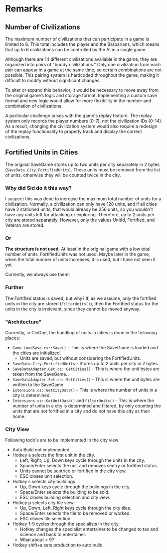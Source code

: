# Remarks

## Number of Civilizations

The maximum number of civilizations that can participate in a game is limited to 8. This total includes the player and the Barbarians, which means that up to 6 civilizations can be controlled by the AI in a single game.

Although there are 14 different civilizations available in the game, they are organized into pairs of "buddy civilizations." Only one civilization from each pair can appear in a game at the same time, so certain combinations are not possible. This pairing system is hardcoded throughout the game, making it difficult to modify without significant changes.

To alter or expand this behavior, it would be necessary to move away from the original game’s logic and storage format. Implementing a custom save format and new logic would allow for more flexibility in the number and combination of civilizations.

A particular challenge arises with the game's replay feature. The replay system only records the player numbers (0-7), not the civilization IDs (0-14). As a result, changing the civilization system would also require a redesign of the replay functionality to properly track and display the correct civilizations.

## Fortified Units in Cities

The original SaveGame stores up to two units per city separately in 2 bytes (`SaveData.City.FortifiedUnits`).
These units must be removed from the list of units, otherwise they will be counted twice in the city.

### Why did Sid do it this way?

I suspect this was done to increase the maximum total number of units for a civilization.
Normally, a civilization can only have 128 units, and if all cities have 2 stationed units, that would already be 256 units, so you wouldn't have any units left for attacking or exploring.
Therefore, up to 2 units per city are stored separately.
However, only the values UnitId, Fortified, and Veteran are stored.

### Or

**The structure is not used.**
At least in the original game with a low total number of units, FortifiedUnits was not used.
Maybe later in the game, when the total number of units increases, it is used, but I have not seen it yet.

Currently, we always use them!

### Further

The Fortified status is saved, but why?
If, as we assume, only the fortified units in the city are stored (`FilterUnits()`), then the Fortified status for the units in the city is irrelevant, since they cannot be moved anyway.

### "Architecture"

Currently, in CivOne, the handling of units in cities is done in the following places:

* `Game.LoadSave.cs::Save()` - This is where the SaveGame is loaded and the cities are initialized.
  * Units are saved, but without considering the FortifiedUnits.
* `SaveData.City.FortifiedUnits` - Stores up to 2 units per city in 2 bytes.
* `SaveDataAdapter.Get.cs::GetCities()` - This is where the unit bytes are taken from the SaveGame.
* `SaveDataAdapter.Set.cs::SetCities()` - This is where the unit bytes are written to the SaveGame.
* `Extensions.cs::GetCityData()` - This is where the number of units in a city is determined.
* `Extensions.cs::GetUnitData()` and `FilterUnits()` - This is where the number of units in a city is determined and filtered, by only counting the units that are not fortified in a city and do not have this city as their home.


### City View

Following todo's are to be implemented in the city view:

* Auto Build not implemented
* Hotkey a selects the first unit in the city.
  * Left, Right, Up, Down keys cycle through the units in the city.
  * Space/Enter selects the unit and removes sentry or fortified status.
  * Units cannot be sentried or fortified in the city view.
  * ESC closes unit selection.
* Hotkey s selects city buildings
  * Up, Down keys cycle through the buildings in the city.
  * Space/Enter selects the building to be sold.
  * ESC closes building selection and city view.
* Hotkey p selects city tile view
  * Up, Down, Left, Right keys cycle through the city tiles.
  * Space/Enter selects the tile to be removed or worked.
  * ESC closes tile selection.
* Hotkey 1-9 cycles through the specialists in the city.
  * Hotkey changes the specialist entertainer to be changed to tax and science and back to entertainer.
  * What about > 9?
* Hotkey shift+a sets production to auto build.